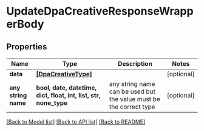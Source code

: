 # UpdateDpaCreativeResponseWrapperBody


## Properties
Name | Type | Description | Notes
------------ | ------------- | ------------- | -------------
**data** | [**[DpaCreativeType]**](DpaCreativeType.md) |  | [optional] 
**any string name** | **bool, date, datetime, dict, float, int, list, str, none_type** | any string name can be used but the value must be the correct type | [optional]

[[Back to Model list]](../README.md#documentation-for-models) [[Back to API list]](../README.md#documentation-for-api-endpoints) [[Back to README]](../README.md)



